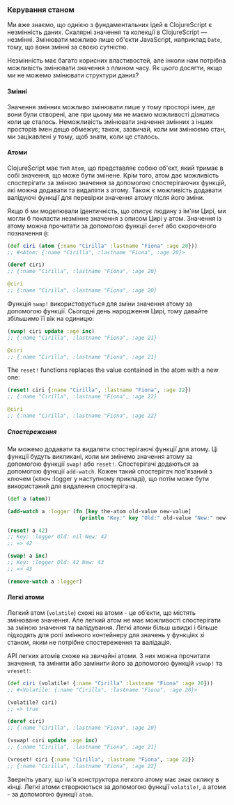 
### Керування станом

Ми вже знаємо, що однією з фундаментальних ідей в ClojureScript є незмінність даних. Скалярні значення та колекції в ClojureScript — незмінні. Змінювати можливо лише об'єкти JavaScript, наприклад `Date`, тому, що вони змінні за своєю сутністю.

Незмінність має багато корисних властивостей, але інколи нам потрібна можливість змінювати значення з плином часу. Як цього досягти, якщо ми не можемо змінювати структури даних?


#### Змінні

Значення змінних можливо змінювати лише у тому просторі імен, де вони були створені, але при цьому ми не маємо можливості дізнатись коли це сталось. Неможливість змінювати значення змінних з інших просторів імен дещо обмежує; також, зазвичай, коли ми змінюємо стан, ми зацікавлені у тому, щоб знати, коли це сталось.


#### Атоми

ClojureScript має тип `Atom`, що представляє собою об'єкт, який тримає в собі значення, що може бути змінене. Крім того, атом дає можливість спостерігати за зміною значення за допомогою спостерігаючих функцій, які можна додавати та видаляти з атому. Також є можливість додавати валідуючі функції для перевірки значення атому після його зміни.

Якщо б ми моделювали ідентичність, що описує людину з ім'ям Цирі, ми могли б покласти незмінне значення з описом Цирі у атом. Значення із атому можна прочитати за допомогою функції `deref` або скороченого позначення `@`:

```clojure
(def ciri (atom {:name "Cirilla" :lastname "Fiona" :age 20}))
;; #<Atom: {:name "Cirilla", :lastname "Fiona", :age 20}>

(deref ciri)
;; {:name "Cirilla", :lastname "Fiona", :age 20}

@ciri
;; {:name "Cirilla", :lastname "Fiona", :age 20}
```

Функція `swap!` використовується для зміни значення атому за допомогою функції. Сьогодні день народження Цирі, тому давайте збільшимо її вік на одиницю:

```clojure
(swap! ciri update :age inc)
;; {:name "Cirilla", :lastname "Fiona", :age 21}

@ciri
;; {:name "Cirilla", :lastname "Fiona", :age 21}
```

The `reset!` functions replaces the value contained in the atom with a new one:

```clojure
(reset! ciri {:name "Cirilla", :lastname "Fiona", :age 22})
;; {:name "Cirilla", :lastname "Fiona", :age 22}

@ciri
;; {:name "Cirilla", :lastname "Fiona", :age 22}
```

##### Спостереження

Ми можемо додавати та видаляти спостерігаючі функції для атому. Ці функції будуть викликані, коли ми змінемо значення атому за допомогою функції `swap!` або `reset!`. Спостерігачі додаються за допомогою функції `add-watch`. Кожен такий спостерігач пов'язаний з ключем (ключ :logger у наступному прикладі), що потім може бути використаний для видалення спостерігача.

```clojure
(def a (atom))

(add-watch a :logger (fn [key the-atom old-value new-value]
                       (println "Key:" key "Old:" old-value "New:" new-value)))

(reset! a 42)
;; Key: :logger Old: nil New: 42
;; => 42

(swap! a inc)
;; Key: :logger Old: 42 New: 43
;; => 43

(remove-watch a :logger)
```


#### Легкі атоми

Легкий атом (`volatile`) схожі на атоми - це обʼєкти, що містять змінюване значення. Але легкий атом не має можливості спостерігати за зміною значення та валідування. Легкі атоми більш швидкі і більше підходять для ролі змінного контейнеру для значень у функціях зі станом, яким не потрібне спостереження та валідація.

API легких атомів схоже на звичайні атоми. З них можна прочитати значення, та змінити або замінити його за допомогою функцій `vswap!` та `vreset!`:

```clojure
(def ciri (volatile! {:name "Cirilla" :lastname "Fiona" :age 20}))
;; #<Volatile: {:name "Cirilla", :lastname "Fiona", :age 20}>

(volatile? ciri)
;; => true

(deref ciri)
;; {:name "Cirilla", :lastname "Fiona", :age 20}

(vswap! ciri update :age inc)
;; {:name "Cirilla", :lastname "Fiona", :age 21}

(vreset! ciri {:name "Cirilla", :lastname "Fiona", :age 22})
;; {:name "Cirilla", :lastname "Fiona", :age 22}
```

Зверніть увагу, що ім'я конструктора легкого атому має знак оклику в кінці. Легкі атоми створюються за допомогою функції `volatile!`, а атоми - за допомогою функції `atom`.
